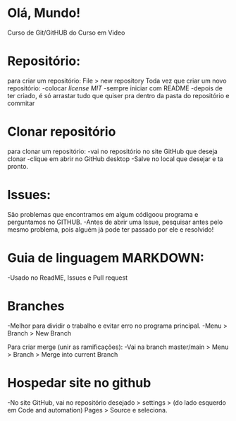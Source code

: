 # Olá, Mundo!
 Curso de Git/GitHUB do Curso em Video

# Repositório:
para criar um repositório: File > new  repository
Toda vez que criar um novo repositório: 
-colocar *license MIT*
-sempre iniciar com README
-depois de ter criado, é só arrastar tudo que quiser pra dentro da pasta do repositório e commitar

# Clonar repositório
para clonar um repositório:
-vai no repositório no site GitHub que deseja clonar
-clique em abrir no GitHub desktop
-Salve no local  que desejar e ta pronto.

# Issues:
São problemas que encontramos em algum códigoou programa e perguntamos no GITHUB.
-Antes de abrir uma Issue, pesquisar antes pelo mesmo problema, pois alguém já pode ter passado por ele e resolvido!

# Guia de linguagem MARKDOWN:
-Usado no ReadME, Issues e Pull request

# Branches
-Melhor para dividir o trabalho e evitar erro no programa principal.
-Menu > Branch > New Branch

Para criar merge (unir as ramificações):
-Vai na branch master/main > Menu > Branch > Merge into current Branch

# Hospedar site no github
-No site GitHub, vai no repositório desejado > settings > (do lado esquerdo em Code and automation) Pages > Source e seleciona.
